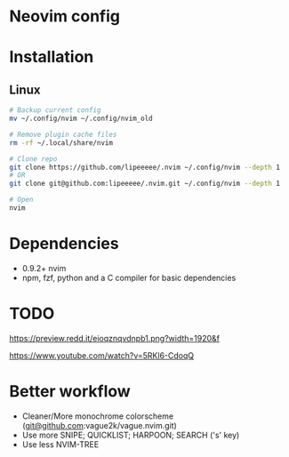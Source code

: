 # Neovim config

# Installation
## Linux
```bash
# Backup current config
mv ~/.config/nvim ~/.config/nvim_old

# Remove plugin cache files
rm -rf ~/.local/share/nvim

# Clone repo
git clone https://github.com/lipeeeee/.nvim ~/.config/nvim --depth 1
# OR
git clone git@github.com:lipeeeee/.nvim.git ~/.config/nvim --depth 1

# Open
nvim
```

# Dependencies
- 0.9.2+ nvim
- npm, fzf, python and a C compiler for basic dependencies

# TODO
https://preview.redd.it/eioqznqvdnpb1.png?width=1920&f

https://www.youtube.com/watch?v=5RKl6-CdoqQ

# Better workflow 
- Cleaner/More monochrome colorscheme (git@github.com:vague2k/vague.nvim.git)
- Use more SNIPE; QUICKLIST; HARPOON; SEARCH ('s' key)
- Use less NVIM-TREE
